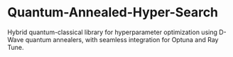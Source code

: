 # Quantum-Annealed-Hyper-Search
Hybrid quantum-classical library for hyperparameter optimization using D-Wave quantum annealers, with seamless integration for Optuna and Ray Tune.
